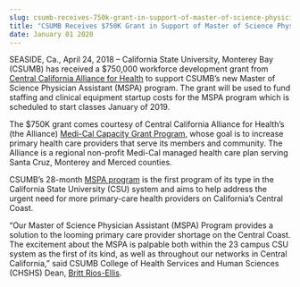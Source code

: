 ```yaml
---
slug: csumb-receives-750k-grant-in-support-of-master-of-science-physician-assistant-program
title: "CSUMB Receives $750K Grant in Support of Master of Science Physician Assistant Program"
date: January 01 2020
---
```


<p>SEASIDE, Ca., April 24, 2018 – California State University, Monterey Bay (CSUMB) has received a $750,000 workforce development grant from <a href="http://www.ccah-alliance.org">Central California Alliance for Health</a> to support CSUMB’s new Master of Science Physician Assistant (MSPA) program. The grant will be used to fund staffing and clinical equipment startup costs for the MSPA program which is scheduled to start classes January of 2019.</p><p>The $750K grant comes courtesy of Central California Alliance for Health’s (the Alliance) <a href="https://www.ccah-alliance.org/grantprogram.html">Medi-Cal Capacity Grant Program</a>, whose goal is to increase primary health care providers that serve its members and community. The Alliance is a regional non-profit Medi-Cal managed health care plan serving Santa Cruz, Monterey and Merced counties.<b> </b></p><p>CSUMB’s 28-month <a href="https://csumb.edu/mspa">MSPA program</a> is the first program of its type in the California State University (CSU) system and aims to help address the urgent need for more primary-care health providers on California’s Central Coast.</p><p>“Our Master of Science Physician Assistant (MSPA) Program provides a solution to the looming primary care provider shortage on the Central Coast. The excitement about the MSPA is palpable both within the 23 campus CSU system as the first of its kind, as well as throughout our networks in Central California,” said CSUMB College of Health Services and Human Sciences (CHSHS) Dean, <a href="https://csumb.edu/directory/person/brios-ellis">Britt Rios-Ellis</a>.</p>
